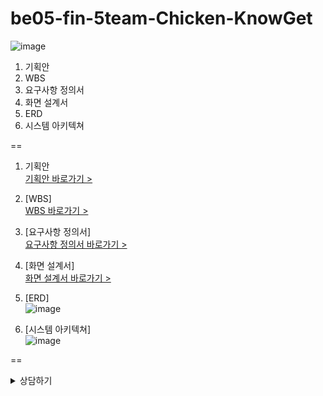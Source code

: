 # be05-fin-5team-Chicken-KnowGet

![image](https://github.com/beyond-sw-camp/be05-fin-5team-Chicken-KnowGet/assets/155924495/69d70efe-efe3-4ee9-9835-a4c93ff54c3b)


1. 기획안
1. WBS
2. 요구사항 정의서
3. 화면 설계서
4. ERD
5. 시스템 아키텍쳐

== <br>

1. 기획안<br/>
[기획안 바로가기 >](https://docs.google.com/document/d/1Ucauy5ZMM9s71Qy_svndxV5mIco3C6t9s2AXsY0C59A/edit?usp=sharing)

2. [WBS] <br/>
[WBS 바로가기 >](https://docs.google.com/spreadsheets/d/1vZhWWp7TbRf0YiPWQCPTvmmrBy8v7JXIAb6jj8DCzP4/edit#gid=1429847866)

3. [요구사항 정의서] <br/>
[요구사항 정의서 바로가기 >](https://docs.google.com/spreadsheets/d/1vZhWWp7TbRf0YiPWQCPTvmmrBy8v7JXIAb6jj8DCzP4/edit#gid=1834290736)

4. [화면 설계서] <br/>
[화면 설계서 바로가기 >](https://www.figma.com/design/waOCStYSDMCl7OtFEHo5W8/KnowGet?node-id=0%3A1&t=NVhpxYY0jEwuSWgT-1)

5. [ERD] <br>
![image](https://github.com/beyond-sw-camp/be05-fin-5team-Chicken-KnowGet/assets/155924495/974fdca0-a222-49be-8ab7-100fe97cbadd)

6. [시스템 아키텍쳐] <br>
![image](https://github.com/beyond-sw-camp/be05-fin-5team-Chicken-KnowGet/assets/155924495/75e885d9-2675-49a1-813b-4dddf82fa15d)


== <br/>

<details>
<summary>상담하기</summary>
  상담 작성
  <img width="843" alt="상담 작성" src="https://github.com/beyond-sw-camp/be05-fin-5team-KnowGet-Backend/assets/132131921/75cd41af-b579-4e4c-a32a-d447ddd23e36">

<br/>

상담 작성 에러
<img width="843" alt="상담 작성 에러" src="https://github.com/beyond-sw-camp/be05-fin-5team-KnowGet-Backend/assets/132131921/a4ef1c7e-8044-45e2-ae50-4e6663009620">

<br/>

상담 목록 조회
<img width="843" alt="상담 목록 조회" src="https://github.com/beyond-sw-camp/be05-fin-5team-KnowGet-Backend/assets/132131921/aae01db6-277c-4ca2-a01c-3ea4187862a9">


<br/>

상담 상세 조회
<img width="843" alt="상담 상세 조회 에러" src="https://github.com/beyond-sw-camp/be05-fin-5team-KnowGet-Backend/assets/132131921/18d4a1b3-80bb-4fc1-8f40-fc137eba2ece">

<br/>

상담 상세 조회 에러
<img width="843" alt="상담 상세 조회 에러" src="https://github.com/beyond-sw-camp/be05-fin-5team-KnowGet-Backend/assets/132131921/3955c806-6a98-4a80-b510-ad95155ad494">


</details>





